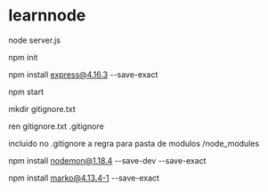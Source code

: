 # learnnode 
node server.js

npm init

npm install express@4.16.3 --save-exact

npm start

mkdir gitignore.txt

ren gitignore.txt .gitignore

incluido no .gitignore a regra para pasta de modulos /node_modules

npm install nodemon@1.18.4 --save-dev --save-exact

npm install marko@4.13.4-1 --save-exact




